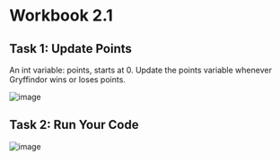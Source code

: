 # Workbook 2.1

## Task 1: Update Points
An int variable: points, starts at 0. Update the points variable whenever Gryffindor wins or loses points.

![image](https://user-images.githubusercontent.com/93065901/194681111-2f2d18a9-b6ed-4156-8481-087e477ee04b.png)

## Task 2: Run Your Code

![image](https://user-images.githubusercontent.com/93065901/194681117-0c2cd558-9628-484e-8116-dfbbda7d3c1b.png)
